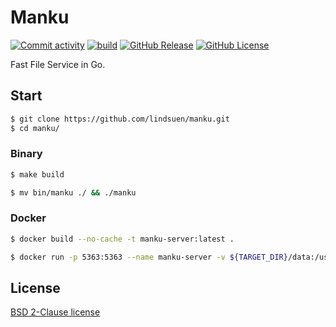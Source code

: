 # Manku

[![Commit activity](https://img.shields.io/github/commit-activity/m/lindsuen/manku)](https://github.com/lindsuen/manku/graphs/commit-activity)
[![build](https://img.shields.io/github/actions/workflow/status/lindsuen/manku/build.yml?branch=master)](https://github.com/lindsuen/manku/actions/workflows/build.yml)
[![GitHub Release](https://img.shields.io/github/v/release/lindsuen/manku)](https://github.com/lindsuen/manku/releases)
[![GitHub License](https://img.shields.io/github/license/lindsuen/manku)](https://github.com/lindsuen/manku/blob/master/README.md)

Fast File Service in Go.

## Start

```sh
$ git clone https://github.com/lindsuen/manku.git
$ cd manku/
```

### Binary

```sh
$ make build
```

```sh
$ mv bin/manku ./ && ./manku
```

### Docker

```sh
$ docker build --no-cache -t manku-server:latest .
```

```sh
$ docker run -p 5363:5363 --name manku-server -v ${TARGET_DIR}/data:/usr/local/manku/data -v ${TARGET_DIR}/upload:/usr/local/manku/upload -d manku-server:latest
```

## License

[BSD 2-Clause license](https://github.com/lindsuen/manku/blob/master/README.md)
